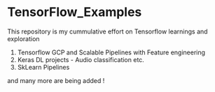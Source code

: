 # TensorFlow_Examples

This repository is my cummulative effort on Tensorflow learnings and exploration

1. Tensorflow GCP and Scalable Pipelines with Feature engineering
2. Keras DL projects - Audio classification etc.
3. SkLearn Pipelines

and many more are being added !
